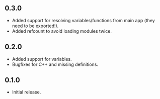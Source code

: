 ## 0.3.0

* Added support for resolving variables/functions from main app (they need to be exported!).
* Added refcount to avoid loading modules twice.

## 0.2.0

* Added support for variables.
* Bugfixes for C++ and missing definitions.

## 0.1.0

* Initial release.